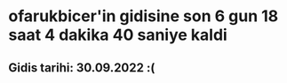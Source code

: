 # ofarukbicer'in gidisine son 6 gun 18 saat 4 dakika 40 saniye kaldi

## Gidis tarihi: 30.09.2022 :(